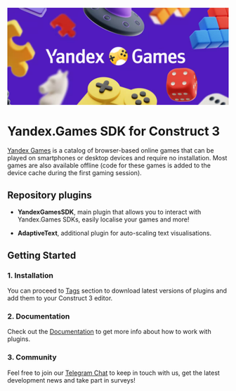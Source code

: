[![YaGames Logo](cover.png)](https://github.com/yandex-games-plugins/construct3)

# Yandex.Games SDK for Construct 3

[Yandex Games](https://yandex.com/games/) is a catalog of browser-based online games that can be played on
smartphones or desktop devices and require no installation. Most games are also available offline (code for
these games is added to the device cache during the first gaming session).

## Repository plugins

- **YandexGamesSDK**, main plugin that allows you to interact with Yandex.Games SDKs, easily localise your
  games and more!

- **AdaptiveText**, additional plugin for auto-scaling text visualisations.

## Getting Started

### 1. Installation

You can proceed to [Tags](https://github.com/yandex-games-plugins/construct3/tags) section to download
latest versions of plugins and add them to your Construct 3 editor.

### 2. Documentation

Check out the [Documentation](https://lisgames.gitbook.io/ysdk-construct) to get more info about how to work with plugins.

### 3. Community

Feel free to join our [Telegram Chat](https://t.me/yandexgamesplugins) to keep in touch with us, get the
latest development news and take part in surveys!

